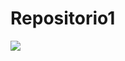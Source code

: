 # Repositorio1

<img src="https://www.google.com/url?sa=i&url=https%3A%2F%2Faminoapps.com%2Fc%2Flosgatosguerrerosespanol%2Fpage%2Fblog%2Flos-gatos-guerreros-pero-son-memes%2FaZL1_e1C0uaJ2llYVdxdzLEkpGG5YPXNLa&psig=AOvVaw0_fwNcCsSP3clXJgvHkbBi&ust=1708985646004000&source=images&cd=vfe&opi=89978449&ved=0CBIQjRxqFwoTCMCjneTBx4QDFQAAAAAdAAAAABAR"/>
